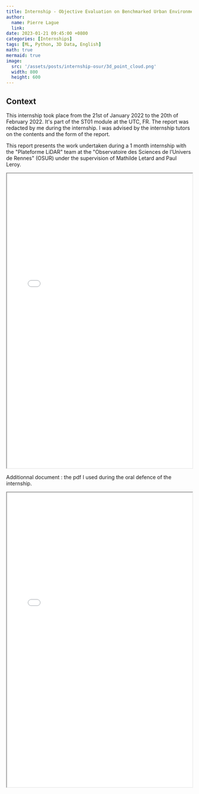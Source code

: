 ```yaml
---
title: Internship - Objective Evaluation on Benchmarked Urban Environment LiDAR Data
author:
  name: Pierre Lague
  link: 
date: 2023-01-21 09:45:00 +0800
categories: [Internships]
tags: [ML, Python, 3D Data, English]
math: true
mermaid: true
image:
  src: '/assets/posts/internship-osur/3d_point_cloud.png'
  width: 800
  height: 600
---
```


## Context

This internship took place from the 21st of January 2022 to the 20th of February 2022. It's part of the ST01 module at the UTC, FR.
The report was redacted by me during the internship. I was advised by the internship tutors on the contents and the form of the report.

This report presents the work undertaken during a 1 month internship with the "Plateforme LiDAR" team at the
"Observatoire des Sciences de l’Univers de Rennes" (OSUR) under the supervision of Mathilde Letard and Paul
Leroy.

<html>
  <body>
    <iframe src="/assets/posts/internship-osur/LAGUE_Internship_Report_ST01.pdf" width="100%" height="800px">
    </iframe>
  </body>
</html>

Additionnal document : the pdf I used during the oral defence of the internship.

<html>
  <body>
    <iframe src="/assets/posts/internship-osur/Soutenance_ST01_LAGUE_final.pdf" width="100%" height="800px">
    </iframe>
  </body>
</html>

